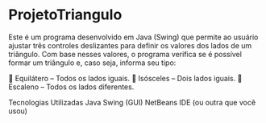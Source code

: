 # ProjetoTriangulo
 
Este é um programa desenvolvido em Java (Swing) que permite ao usuário ajustar três controles deslizantes para definir os valores dos lados de um triângulo. Com base nesses valores, o programa verifica se é possível formar um triângulo e, caso seja, informa seu tipo:

🔺 Equilátero – Todos os lados iguais.
🔺 Isósceles – Dois lados iguais.
🔺 Escaleno – Todos os lados diferentes.

Tecnologias Utilizadas
Java
Swing (GUI)
NetBeans IDE (ou outra que você usou)
